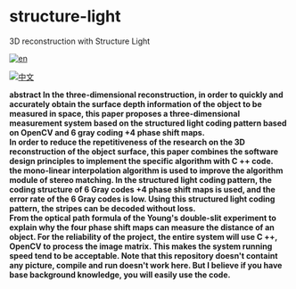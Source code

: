 # structure-light
3D reconstruction with Structure Light

[![en](https://img.shields.io/badge/lang-en-red.svg)](https://github.com/timbrist/structure-light/README.md)

[![中文](https://img.shields.io/badge/lang-es-yellow.svg)](https://github.com/timbrist/structure-light/README.cn.md)

<b>abstract<b>
In the three-dimensional reconstruction, in order to quickly and accurately obtain the surface depth information of the object to be measured in space, this paper proposes a three-dimensional measurement system based on the structured light coding pattern based on OpenCV and 6 gray coding +4 phase shift maps.  
In order to reduce the repetitiveness of the research on the 3D reconstruction of the object surface, this paper combines the software design principles to implement the specific algorithm with C ++ code.  
the mono-linear interpolation algorithm is used to improve the algorithm module of stereo matching. In the structured light coding pattern, the coding structure of 6 Gray codes +4 phase shift maps is used, and the error rate of the 6 Gray codes is low. Using this structured light coding pattern, the stripes can be decoded without loss.  
From the optical path formula of the Young's double-slit experiment to explain why the four phase shift maps can measure the distance of an object. For the reliability of the project, the entire system will use C ++, OpenCV to process the image matrix. This makes the system running speed tend to be acceptable. 
<b>Note that this repository doesn't containt any picture, compile and run doesn't work here. 
But I believe if you have base background knowledge, you will easily use the code.<b>